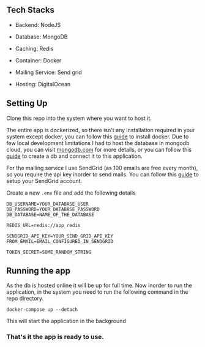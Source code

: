 ## Tech Stacks

- Backend: NodeJS
- Database: MongoDB
- Caching: Redis
- Container: Docker

- Mailing Service: Send grid
- Hosting: DigitalOcean

## Setting Up

Clone this repo into the system where you want to host it.

The entire app is dockerized, so there isn't any installation required in your system except docker, you can follow this [guide](https://docs.docker.com/engine/install/) to install docker. Due to few local development limitations I had to host the database in mongodb cloud, you can visit [mongodb.com](https://mongodb.com) for more details, or you can follow this [guide](https://docs.atlas.mongodb.com/tutorial/create-new-cluster/) to create a db and connect it to this application.

For the mailing service I use SendGrid (as 100 emails are free every month), so you require the api key inorder to send mails. You can follow this [guide](https://docs.sendgrid.com/for-developers/sending-email/api-getting-started) to setup your SendGrid account.

Create a new ```.env``` file and add the following details

```
DB_USERNAME=YOUR_DATABASE_USER
DB_PASSWORD=YOUR_DATABASE_PASSWORD
DB_DATABASE=NAME_OF_THE_DATABASE

REDIS_URL=redis://app_redis

SENDGRID_API_KEY=YOUR_SEND_GRID_API_KEY
FROM_EMAIL=EMAIL_CONFIGURED_IN_SENDGRID

TOKEN_SECRET=SOME_RANDOM_STRING
```

## Running the app

As the db is hosted online it will be up for full time. Now inorder to run the application, in the system you need to run the following command in the repo directory.

```docker-compose up --detach```

This will start the application in the background

### That's it the app is ready to use.
